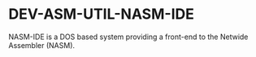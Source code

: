 DEV-ASM-UTIL-NASM-IDE
=====================

NASM-IDE is a DOS based system providing a front-end to the Netwide Assembler (NASM).
